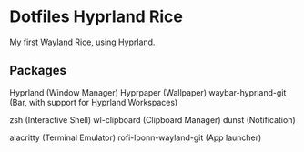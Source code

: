 # Dotfiles Hyprland Rice

My first Wayland Rice, using Hyprland.


## Packages
Hyprland                (Window Manager)
Hyprpaper               (Wallpaper)
waybar-hyprland-git     (Bar, with support for Hyprland Workspaces)

zsh                     (Interactive Shell)
wl-clipboard            (Clipboard Manager)
dunst                   (Notification)

alacritty               (Terminal Emulator)
rofi-lbonn-wayland-git  (App launcher)
